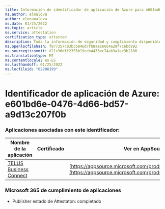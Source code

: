 ```yaml
---
title: Información de identificador de aplicación de Azure para e601bd6e-0476-4d66-bd57-a9d13c207f0b
ms.author: elmalova
author: elenamalova
ms.date: 01/25/2022
ms.topic: article
ms.service: attestation
certification_type: attested
description: Toda la información de seguridad y cumplimiento disponible para e601bd6e-0476-4d66-bd57-a9d13c207f0b.
ms.openlocfilehash: f877357c83bcb846d7fb8aec6064a20f7c6bd892
ms.sourcegitcommit: d21e36dff2355b19cdb4433ec74ab9a1ee3b2180
ms.translationtype: MT
ms.contentlocale: es-ES
ms.lasthandoff: 01/25/2022
ms.locfileid: "62208199"
---
```

# <a name="azure-app-id-e601bd6e-0476-4d66-bd57-a9d13c207f0b"></a>Identificador de aplicación de Azure: e601bd6e-0476-4d66-bd57-a9d13c207f0b


### <a name="apps-associated-with-this-id"></a>Aplicaciones asociadas con este identificador:
| **Nombre de la aplicación** | **Certificado** | **Ver en AppSource** |
|--------------|---------------|-----------------------|
| [TELUS Business Connect](https://docs.microsoft.com/microsoft-365-app-certification/forward/WA200002300) |  | [https://appsource.microsoft.com/product/office/WA200002300](https://appsource.microsoft.com/product/office/WA200002300) |

### <a name="microsoft-365-app-compliance-status"></a>Microsoft 365 de cumplimiento de aplicaciones
- Publisher estado de Attestaton: completado
